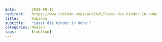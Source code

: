 ```yaml
---
date:       2020-09-17
redirect:   https://www.rubikon.news/artikel/lasst-die-kinder-in-ruhe
title:      Rubikon
subtitle:   "Lasst die Kinder in Ruhe!"
categories: Medien
tags:       [rubikon]
---
```

